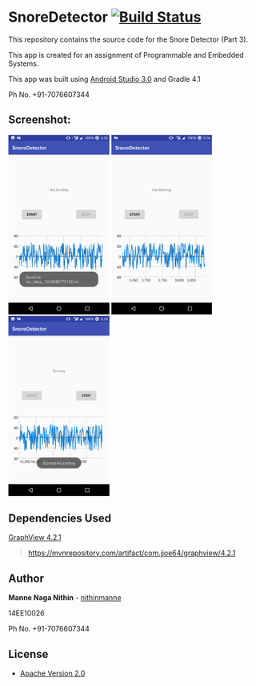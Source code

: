 # SnoreDetector [![Build Status](https://travis-ci.org/nithinmanne/SnoreDetector.svg?branch=master)](https://travis-ci.org/nithinmanne/SnoreDetector)

This repository contains the source code for the Snore Detector (Part 3).

This app is created for an assignment of Programmable and Embedded Systems.

This app was built using [Android Studio 3.0](https://developer.android.com/studio/preview/index.html) and Gradle 4.1

Ph No. +91-7076607344

## Screenshot:

<img src="Screenshots/1.png" width="40%">


<img src="Screenshots/2.png" width="40%">


<img src="Screenshots/3.png" width="40%">


## Dependencies Used
[GraphView 4.2.1](http://www.android-graphview.org/)
>https://mvnrepository.com/artifact/com.jjoe64/graphview/4.2.1

## Author

**Manne Naga Nithin** - [nithinmanne](https://github.com/nithinmanne)

14EE10026

Ph No. +91-7076607344

## License

* [Apache Version 2.0](http://www.apache.org/licenses/LICENSE-2.0.html)
